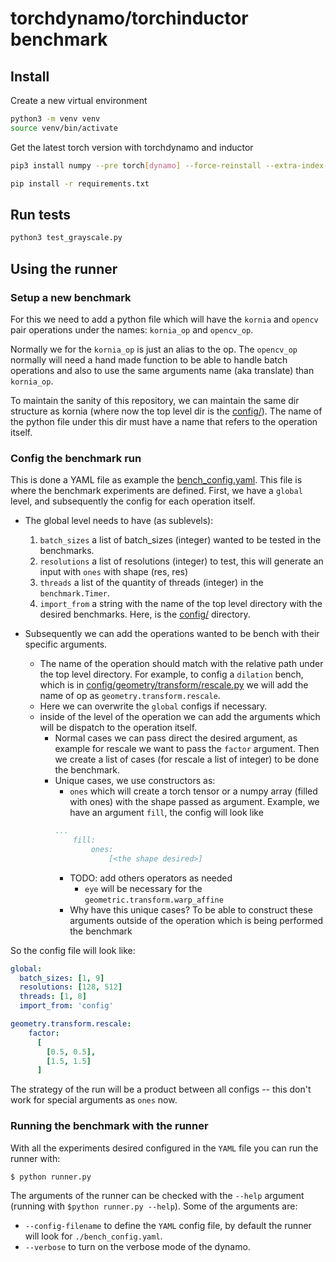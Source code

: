 # torchdynamo/torchinductor benchmark

## Install

Create a new virtual environment

```bash
python3 -m venv venv
source venv/bin/activate
```

Get the latest torch version with torchdynamo and inductor

```bash
pip3 install numpy --pre torch[dynamo] --force-reinstall --extra-index-url https://download.pytorch.org/whl/nightly/cu117
```

```bash
pip install -r requirements.txt
```

## Run tests

```bash
python3 test_grayscale.py
```

## Using the runner

### Setup a new benchmark

For this we need to add a python file which will have the `kornia` and `opencv` pair operations under the names: `kornia_op` and `opencv_op`.

Normally we for the `kornia_op` is just an alias to the op. The `opencv_op` normally will need a hand made function to be able to handle batch operations and also to use the same arguments name (aka translate) than `kornia_op`.

To maintain the sanity of this repository, we can maintain the same dir structure as kornia (where now the top level dir is the [config/](./config/)). The name of the python file under this dir must have a name that refers to the operation itself.

### Config the benchmark run

This is done a YAML file as example the [bench_config.yaml](./bench_config.yaml). This file is where the benchmark experiments are defined. First, we have a `global` level, and subsequently the config for each operation itself.

- The global level needs to have (as sublevels):
  1. `batch_sizes` a list of batch_sizes (integer) wanted to be tested in the benchmarks.
  1. `resolutions` a list of resolutions (integer) to test, this will generate an input with `ones` with shape (res, res)
  1. `threads` a list of the quantity of threads (integer) in the `benchmark.Timer`.
  1. `import_from` a string with the name of the top level directory with the desired benchmarks. Here, is the  [config/](./config/) directory.

- Subsequently we can add the operations wanted to be bench with their specific arguments.
  - The name of the operation should match with the relative path under the top level directory. For example, to config a `dilation` bench, which is in [config/geometry/transform/rescale.py](./config/geometry/transform/rescale.py) we will add the name of op as `geometry.transform.rescale`.
  - Here we can overwrite the `global` configs if necessary.
  - inside of the level of the operation we can add the arguments which will be dispatch to the operation itself.
    - Normal cases we can pass direct the desired argument, as example for rescale we want to pass the `factor` argument. Then we create a list of cases (for rescale a list of integer) to be done the benchmark.
    - Unique cases, we use constructors as:
        - `ones` which will create a torch tensor or a numpy array (filled with ones) with the shape passed as argument. Example, we have an argument `fill`, the config will look like
        ```yaml
        ...
            fill:
                ones:
                    [<the shape desired>]
        ```
        - TODO: add others operators as needed
          - `eye` will be necessary for the `geometric.transform.warp_affine`
        - Why have this unique cases? To be able to construct these arguments outside of the operation which is being performed the benchmark

So the config file will look like:
```yaml
global:
  batch_sizes: [1, 9]
  resolutions: [128, 512]
  threads: [1, 8]
  import_from: 'config'

geometry.transform.rescale:
    factor:
      [
        [0.5, 0.5],
        [1.5, 1.5]
      ]
```

The strategy of the run will be a product between all configs -- this don't work for special arguments as `ones` now.

### Running the benchmark with the runner
With all the experiments desired configured in the `YAML` file you can run the runner with:
```bash
$ python runner.py
```

The arguments of the runner can be checked with the `--help` argument (running with `$python runner.py --help`). Some of the arguments are:
- `--config-filename` to define the `YAML` config file, by default the runner will look for `./bench_config.yaml`.
- `--verbose` to turn on the verbose mode of the dynamo.
